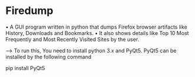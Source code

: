 # Firedump

• A GUI program written in python that dumps Firefox browser artifacts like History, Downloads and Bookmarks.
• It also shows details like Top 10 Most Frequently and Most Recently Visited Sites by the user.

--> To run this, You need to install python 3.x and PyQt5. PyQt5 can be installed by the following command

pip install PyQt5
